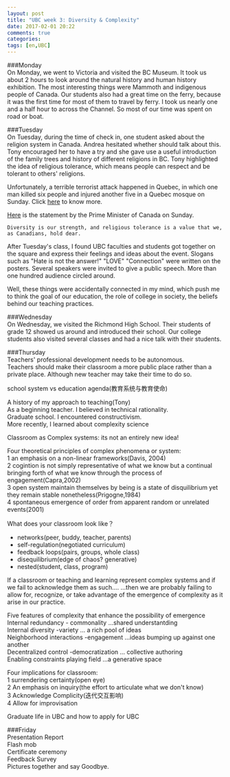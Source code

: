```yaml
---
layout: post
title: "UBC week 3: Diversity & Complexity"
date: 2017-02-01 20:22
comments: true
categories: 
tags: [en,UBC]
---
```

###Monday  
On Monday, we went to Victoria and visited the BC Museum. It took us about 2 hours to look around the natural history and human history exhibition. The most interesting things were Mammoth and indigenous people of Canada. Our students also had a great time on the ferry, because it was the first time for most of them to travel by ferry. I took us nearly one and a half hour to across the Channel. So most of our time was spent on road or boat.  

###Tuesday  
On Tuesday, during the time of check in, one student asked about the religion system in Canada. Andrea hesitated whether should talk about this. Tony encouraged her to have a try and she gave use a useful introduction of the family trees and history of different religions in BC. Tony highlighted the idea of religious tolerance, which means people can respect and be tolerant to others' religions.  

Unfortunately, a terrible terrorist attack happened in Quebec, in which one man killed six people and injured another five in a Quebec mosque on Sunday. Click [here](http://www.torontosun.com/2017/01/29/4-reported-dead-in-shooting-at-quebec-city-mosque) to know more.  

[Here](http://pm.gc.ca/eng/news/2017/01/29/statement-prime-minister-canada-fatal-shooting-city-quebec) is the statement by the Prime Minister of Canada on Sunday. 

    Diversity is our strength, and religious tolerance is a value that we, as Canadians, hold dear.

After Tuesday's class, I found UBC faculties and students got together on the square and express their feelings and ideas about the event. Slogans such as "Hate is not the answer!" "LOVE" "Connection" were written on the posters. Several speakers were invited to give a public speech. More than one hundred audience circled around.  

Well, these things were accidentally connected in my mind, which push me to think the goal of our education, the role of college in society, the beliefs behind our teaching practices.  

###Wednesday  
On Wednesday, we visited the Richmond High School. Their students of grade 12 showed us around and introduced their school. Our college students also visited several classes and had a nice talk with their students.  

###Thursday  
Teachers' professional development needs to be autonomous.  
Teachers should make their classroom a more public place rather than a private place. Although new teacher may take their time to do so.  

school system vs education agenda(教育系统与教育使命)  

A history of my approach to teaching(Tony)  
    As a beginning teacher. I believed in technical rationality.  
    Graduate school. I encountered constructivism.  
    More recently, I learned about complexity science  

Classroom as Complex systems: its not an entirely new idea!  

Four theoretical principles of complex phenomena or system:  
1 an emphasis on a non-linear frameworks(Davis, 2004)  
2 cogintion is not simply representative of what we know but a continual bringing forth of what we know through the process of engagement(Capra,2002)  
3 open system maintain themselves by being is a state of disquilibrium yet they remain stable nonetheless(Prigogne,1984)  
4 spontaneous emergence of order from apparent random or unrelated events(2001)  

What does your classroom look like？  
* networks(peer, buddy, teacher, parents)  
* self-regulation(negotiated curriculum)  
* feedback loops(pairs, groups, whole class)  
* disequilibrium(edge of chaos? generative)  
* nested(student, class, program)  

If a classroom or teaching and learning represent complex systems and if we fail to acknowledge them as such....
...then we are probably failing to allow for, recognize, or take advantage of the emergence of complexity as it arise in our practice.  

Five features of complexity that enhance the possibility of emergence  
Internal redundancy - commonality ...shared understantding  
Internal diversity -variety ... a rich pool of ideas  
Neighborhood interactions  -engagement ...ideas bumping up against one another  
Decentralized control  -democratization ... collective authoring  
Enabling constraints  playing field ...a generative space  

Four implications for classroom:  
1 surrendering certainty(open eye)  
2 An emphasis on inquiry(the effort to articulate what we don't know)  
3 Acknowledge Complicity(迭代交互影响)  
4 Allow for improvisation  


Graduate life in UBC and how to apply for UBC  

###Friday   
Presentation Report  
Flash mob  
Certificate ceremony  
Feedback Survey  
Pictures together and say Goodbye.  

